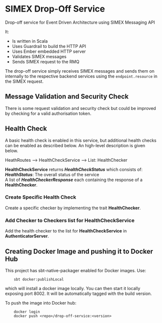 # SIMEX Drop-Off Service
Drop-off service for Event Driven Architecture using SIMEX Messaging API

It:
* Is written in Scala
* Uses Guardrail to build the HTTP API
* Uses Ember embedded HTTP server
* Validates SIMEX messages
* Sends SIMEX request to the RMQ

The drop-off service simply receives SIMEX messages and sends them on internally to the respective 
backend services using the `endpoint.resource` in the SIMEX request.

## Message Validation and Security Check
There is some request validation and security check but could be improved by checking for a valid authorisation token.

## Health Check
A basic health check is enabled in this service, but additional health checks can be enabled as described below. An 
high-level description is given below.

HeathRoutes --> HealthCheckService --> List: HealthChecker

**HealthCheckService** returns ***HealthCheckStatus*** which consists of:  
***HealthStatus***: The overall status of the service  
A list of ***HealthCheckerResponse*** each containing the response of a **HealthChecker**.

### Create Specific Health Check
Create a specific checker by implementing the trait **HealthChecker**.

### Add Checker to Checkers list for HealthCheckService
Add the health checker to the list for **HealthCheckService** in **AuthenticatorServer**.

## Creating Docker Image and pushing it to Docker Hub
This project has sbt-native-packager enabled for Docker images. Use:

```
    sbt docker:publishLocal
```
which will install a docker image locally. You can then start it locally exposing port 8002.
It will be automatically tagged with the build version.

To push the image into Docker hub:
```
    docker login
    docker push <repo>/drop-off-service:<version>
```